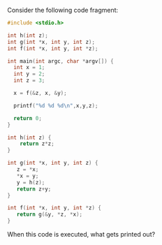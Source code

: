 Consider the following code fragment:

```C
#include <stdio.h>

int h(int z);
int g(int *x, int y, int z);
int f(int *x, int y, int *z);

int main(int argc, char *argv[]) {
  int x = 1;
  int y = 2;
  int z = 3;

  x = f(&z, x, &y);

  printf("%d %d %d\n",x,y,z);

  return 0;
}

int h(int z) {
    return z*z;
}

int g(int *x, int y, int z) {
   z = *x;
   *x = y;
   y = h(z);
   return z+y;
}

int f(int *x, int y, int *z) {
   return g(&y, *z, *x);
}
```

When this code is executed, what gets printed out?